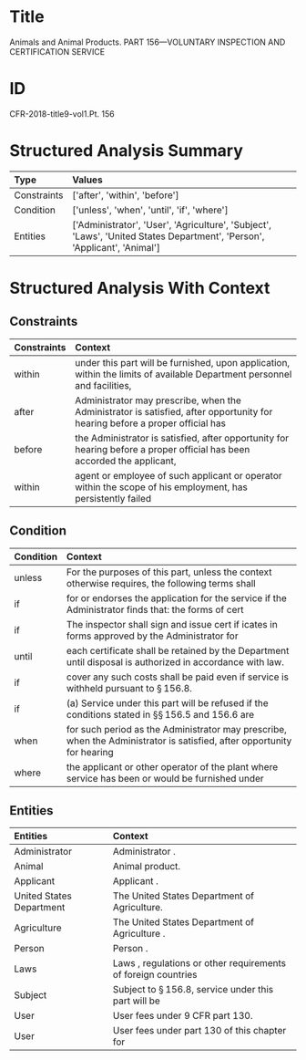 # Title

 Animals and Animal Products. PART 156—VOLUNTARY INSPECTION AND CERTIFICATION SERVICE


# ID

 CFR-2018-title9-vol1.Pt. 156


# Structured Analysis Summary

| Type        | Values                                                                                                                   |
|:------------|:-------------------------------------------------------------------------------------------------------------------------|
| Constraints | ['after', 'within', 'before']                                                                                            |
| Condition   | ['unless', 'when', 'until', 'if', 'where']                                                                               |
| Entities    | ['Administrator', 'User', 'Agriculture', 'Subject', 'Laws', 'United States Department', 'Person', 'Applicant', 'Animal'] |


# Structured Analysis With Context

 


## Constraints

| Constraints   | Context                                                                                                                      |
|:--------------|:-----------------------------------------------------------------------------------------------------------------------------|
| within        | under this part will be furnished, upon application, within the limits of available Department personnel and facilities,     |
| after         | Administrator may prescribe, when the Administrator is satisfied, after opportunity for hearing before a proper official has |
| before        | the Administrator is satisfied, after opportunity for hearing before a proper official has been accorded the applicant,      |
| within        | agent or employee of such applicant or operator within the scope of his employment, has persistently failed                  |


## Condition

| Condition   | Context                                                                                                                |
|:------------|:-----------------------------------------------------------------------------------------------------------------------|
| unless      | For the purposes of this part,  unless the context otherwise requires, the following terms shall                       |
| if          | for or endorses the application for the service if  the Administrator finds that: the forms of cert                    |
| if          | The inspector shall sign and issue cert if icates in forms approved by the Administrator for                           |
| until       | each certificate shall be retained by the Department until  disposal is authorized in accordance with law.             |
| if          | cover any such costs shall be paid even if  service is withheld pursuant to &#167;&#8201;156.8.                        |
| if          | (a) Service under this part will be refused  if the conditions stated in &#167;&#167;&#8201;156.5 and 156.6 are        |
| when        | for such period as the Administrator may prescribe, when the Administrator is satisfied, after opportunity for hearing |
| where       | the applicant or other operator of the plant where service has been or would be furnished under                        |


## Entities

| Entities                 | Context                                                        |
|:-------------------------|:---------------------------------------------------------------|
| Administrator            | Administrator .                                                |
| Animal                   | Animal  product.                                               |
| Applicant                | Applicant .                                                    |
| United States Department | The  United States Department  of Agriculture.                 |
| Agriculture              | The United States Department of  Agriculture .                 |
| Person                   | Person .                                                       |
| Laws                     | Laws , regulations or other requirements of foreign countries  |
| Subject                  | Subject to &#167;&#8201;156.8, service under this part will be |
| User                     | User  fees under 9 CFR part 130.                               |
| User                     | User fees under part 130 of this chapter for                   |


